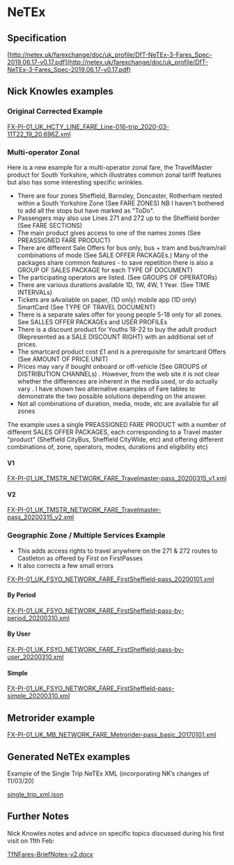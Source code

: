 # NeTEx

## Specification

[http://netex.uk/farexchange/doc/uk_profile/DfT-NeTEx-3-Fares_Spec-2019.06.17-v0.17.pdf](http://netex.uk/farexchange/doc/uk_profile/DfT-NeTEx-3-Fares_Spec-2019.06.17-v0.17.pdf)

## Nick Knowles examples

### Original Corrected Example

[FX-PI-01_UK_HCTY_LINE_FARE_Line-016-trip_2020-03-11T22_19_20.696Z.xml](../_attachments/reference/netex/FX-PI-01_UK_HCTY_LINE_FARE_Line-016-trip_2020-03-11T22_19_20.696Z.xml)

### Multi-operator Zonal

Here is a new example for a multi-operator zonal fare, the TravelMaster product for South Yorkshire, which illustrates common zonal tariff features but also has some interesting specific wrinkles.

- There are four zones Sheffield, Barnsley, Doncaster, Rotherham nested within a South Yorkshire Zone (See FARE ZONES) NB I haven't bothered to add all the stops but have marked as "ToDo".
- Passengers may also use Lines 271 and 272 up to the Sheffield border (See FARE SECTIONS)
- The main product gives access to one of the names zones (See PREASSIGNED FARE PRODUCT)
- There are different Sale Offers for bus only, bus + tram and bus/tram/rail combinations of mode (See SALE OFFER PACKAGEs.) Many of the packages share common features - to save repetition there is also a GROUP OF SALES PACKAGE for each TYPE OF DOCUMENT)
- The participating operators are listed. (See GROUPS OF OPERATORs)
- There are various durations available 1D, 1W, 4W, 1 Year. (See TIME INTERVALs)
- Tickets are aAvailable on paper, (1D only) mobile app (1D only) SmartCard (See TYPE OF TRAVEL DOCUMENT)
- There is a separate sales offer for young people 5-18 only for all zones. See SALLES OFFER PACKAGEs and USER PROFILEs
- There is a discount product for Youths 18-22 to buy the adult product (Represented as a SALE DISCOUNT RIGHT) with an additional set of prices.
- The smartcard product cost £1 and is a prerequisite for smartcard Offers (See AMOUNT OF PRICE UNIT)
- Prices may vary if bought onboard or off-vehicle (See GROUPS of DISTRIBUTION CHANNELs) . However, from the web site it is not clear whether the differences are inherent in the media used, or do actually vary . I have shown two alternative examples of Fare tables to demonstrate the two possible solutions depending on the answer.
- Not all combinations of duration, media, mode, etc are available for all zones

The example uses a single PREASSIGNED FARE PRODUCT with a number of different SALES OFFER PACKAGES, each corresponding to a Travel master "product" (Sheffield CityBus, Sheffield CityWIde, etc) and offering different combinations of, zone, operators, modes, durations and eligibility etc)

#### V1

[FX-PI-01_UK_TMSTR_NETWORK_FARE_Travelmaster-pass_20200315_v1.xml](../_attachments/reference/netex/FX-PI-01_UK_TMSTR_NETWORK_FARE_Travelmaster-pass_20200315_v1.xml)

#### V2

[FX-PI-01_UK_TMSTR_NETWORK_FARE_Travelmaster-pass_20200315_v2.xml](../_attachments/reference/netex/FX-PI-01_UK_TMSTR_NETWORK_FARE_Travelmaster-pass_20200315_v2.xml)

### Geographic Zone / Multiple Services Example

- This adds access rights to travel anywhere on the 271 & 272 routes to Castleton as offered by First on FirstPasses
- It also corrects a few small errors

[FX-PI-01_UK_FSYO_NETWORK_FARE_FirstSheffield-pass_20200101.xml](../_attachments/reference/netex/FX-PI-01_UK_FSYO_NETWORK_FARE_FirstSheffield-pass_20200101.xml)

#### By Period

[FX-PI-01_UK_FSYO_NETWORK_FARE_FirstSheffield-pass-by-period_20200310.xml](../_attachments/reference/netex/FX-PI-01_UK_FSYO_NETWORK_FARE_FirstSheffield-pass-by-period_20200310.xml)

#### By User

[FX-PI-01_UK_FSYO_NETWORK_FARE_FirstSheffield-pass-by-user_20200310.xml](../_attachments/reference/netex/FX-PI-01_UK_FSYO_NETWORK_FARE_FirstSheffield-pass-by-user_20200310.xml)

#### Simple

[FX-PI-01_UK_FSYO_NETWORK_FARE_FirstSheffield-pass-simple_20200310.xml](docs/_attachments/reference/netex/FX-PI-01_UK_FSYO_NETWORK_FARE_FirstSheffield-pass-simple_20200310.xml)

## Metrorider example

[FX-PI-01_UK_MB_NETWORK_FARE_Metrorider-pass_basic_20170101.xml](../_attachments/reference/netex/FX-PI-01_UK_MB_NETWORK_FARE_Metrorider-pass_basic_20170101.xml)

## Generated NeTEx examples

Example of the Single Trip NeTEx XML (incorporating NK’s changes of 11/03/20)

[single_trip_xml.json](../_attachments/reference/netex/single_trip_xml.json)

## Further Notes

Nick Knowles notes and advice on specific topics discussed during his first visit on 11th Feb:

[TfNFares-BriefNotes-v2.docx](docs/_attachments/reference/netex/TfNFares-BriefNotes-v2.docx)
